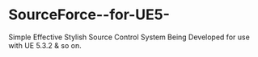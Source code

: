 # SourceForce--for-UE5-
Simple Effective Stylish Source Control System Being Developed for use with UE 5.3.2 &amp; so on.
